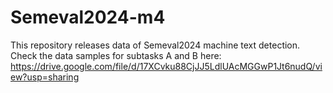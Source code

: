 # Semeval2024-m4
This repository releases data of Semeval2024 machine text detection.
Check the data samples for subtasks A and B here:
https://drive.google.com/file/d/17XCvku88CjJJ5LdlUAcMGGwP1Jt6nudQ/view?usp=sharing
